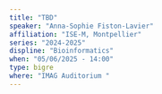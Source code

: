 ```yaml
---
title: "TBD"
speaker: "Anna-Sophie Fiston-Lavier"
affiliation: "ISE-M, Montpellier"
series: "2024-2025"
displine: "Bioinformatics"
when: "05/06/2025 - 14:00"
type: bigre
where: "IMAG Auditorium "
---
```

